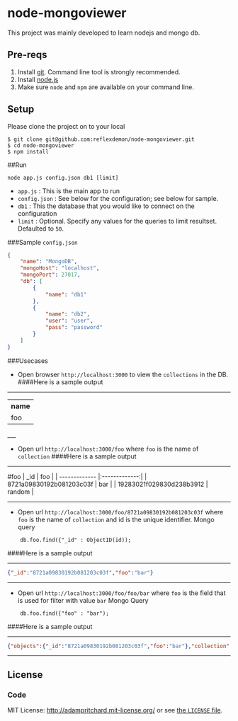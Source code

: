 node-mongoviewer
================

This project was mainly developed to learn nodejs and mongo db.

## Pre-reqs

1. Install [git][1]. Command line tool is strongly recommended.
2. Install [node.js][2] 
3. Make sure `node` and `npm` are available on your command line.


## Setup

Please clone the project on to your local

```
$ git clone git@github.com:reflexdemon/node-mongoviewer.git
$ cd node-mongoviewer
$ npm install
```
##Run
```
node app.js config.json db1 [limit]
```
* `app.js` : This is the main app to run
* `config.json` : See below for the configuration; see below for sample.
* `db1` : This the database that you would like to connect on the configuration
* `limit` : Optional. Specify any values for the queries to limit resultset. Defaulted to `50`.


###Sample `config.json`
```json
{
    "name": "MongoDB",
    "mongoHost": "localhost",
    "mongoPort": 27017,
    "db": [ 
        {
            "name": "db1"
        },
        {
            "name": "db2",
            "user": "user",
            "pass": "password"
        }
    ]
}
```
###Usecases

* Open browser `http://localhost:3000` to view the `collections` in the DB.
####Here is a sample output
___
<table>
<tr><th>name</th></tr>
<tr><td>foo</td></tr>
</table>
___

* Open url `http://localhost:3000/foo` where `foo` is the name of `collection`
####Here is a sample output
___
#foo
| _id        | foo           |
| ------------- |:-------------:|
| 8721a09830192b081203c03f      | bar |
| 19283021f029830d238b3912      | random |

___

* Open url `http://localhost:3000/foo/8721a09830192b081203c03f` where `foo` is the name of `collection` and id is the unique identifier.
Mongo query
```
	db.foo.find({"_id" : ObjectID(id));
```
####Here is a sample output
___
```json
{"_id":"8721a09830192b081203c03f","foo":"bar"}
```
___
* Open url `http://localhost:3000/foo/foo/bar` where `foo` is the field that is used for filter with value `bar`
Mongo Query
```mongo
	db.foo.find({"foo" : "bar");
```
####Here is a sample output
___
```json
{"objects":{"_id":"8721a09830192b081203c03f","foo":"bar"},"collection":"foo"}
```
___



## License

### Code

MIT License: http://adampritchard.mit-license.org/ or see [the `LICENSE` file](https://github.com/reflexdemon/node-mongoviewer/blob/master/LICENSE).

[1]: https://help.github.com/articles/set-up-git 'git setup'
[2]: http://nodejs.org/ 'node.js'
